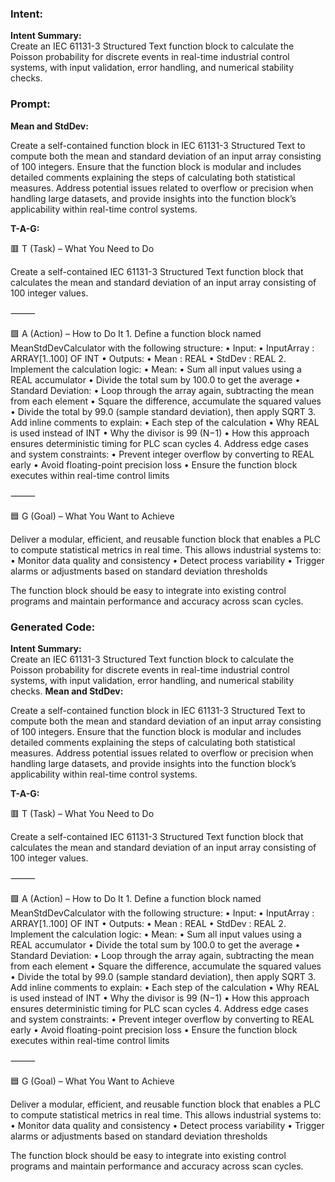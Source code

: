 ### Intent:
**Intent Summary:**  
Create an IEC 61131-3 Structured Text function block to calculate the Poisson probability for discrete events in real-time industrial control systems, with input validation, error handling, and numerical stability checks.

### Prompt:
**Mean and StdDev:**

Create a self-contained function block in IEC 61131-3 Structured Text to compute both the mean and standard deviation of an input array consisting of 100 integers. Ensure that the function block is modular and includes detailed comments explaining the steps of calculating both statistical measures. Address potential issues related to overflow or precision when handling large datasets, and provide insights into the function block’s applicability within real-time control systems.

**T-A-G:**

🟥 T (Task) – What You Need to Do

Create a self-contained IEC 61131-3 Structured Text function block that calculates the mean and standard deviation of an input array consisting of 100 integer values.

⸻

🟩 A (Action) – How to Do It
	1.	Define a function block named MeanStdDevCalculator with the following structure:
	•	Input:
	•	InputArray : ARRAY[1..100] OF INT
	•	Outputs:
	•	Mean : REAL
	•	StdDev : REAL
	2.	Implement the calculation logic:
	•	Mean:
	•	Sum all input values using a REAL accumulator
	•	Divide the total sum by 100.0 to get the average
	•	Standard Deviation:
	•	Loop through the array again, subtracting the mean from each element
	•	Square the difference, accumulate the squared values
	•	Divide the total by 99.0 (sample standard deviation), then apply SQRT
	3.	Add inline comments to explain:
	•	Each step of the calculation
	•	Why REAL is used instead of INT
	•	Why the divisor is 99 (N−1)
	•	How this approach ensures deterministic timing for PLC scan cycles
	4.	Address edge cases and system constraints:
	•	Prevent integer overflow by converting to REAL early
	•	Avoid floating-point precision loss
	•	Ensure the function block executes within real-time control limits

⸻

🟦 G (Goal) – What You Want to Achieve

Deliver a modular, efficient, and reusable function block that enables a PLC to compute statistical metrics in real time. This allows industrial systems to:
	•	Monitor data quality and consistency
	•	Detect process variability
	•	Trigger alarms or adjustments based on standard deviation thresholds

The function block should be easy to integrate into existing control programs and maintain performance and accuracy across scan cycles.

### Generated Code:
**Intent Summary:**  
Create an IEC 61131-3 Structured Text function block to calculate the Poisson probability for discrete events in real-time industrial control systems, with input validation, error handling, and numerical stability checks.
**Mean and StdDev:**

Create a self-contained function block in IEC 61131-3 Structured Text to compute both the mean and standard deviation of an input array consisting of 100 integers. Ensure that the function block is modular and includes detailed comments explaining the steps of calculating both statistical measures. Address potential issues related to overflow or precision when handling large datasets, and provide insights into the function block’s applicability within real-time control systems.

**T-A-G:**

🟥 T (Task) – What You Need to Do

Create a self-contained IEC 61131-3 Structured Text function block that calculates the mean and standard deviation of an input array consisting of 100 integer values.

⸻

🟩 A (Action) – How to Do It
	1.	Define a function block named MeanStdDevCalculator with the following structure:
	•	Input:
	•	InputArray : ARRAY[1..100] OF INT
	•	Outputs:
	•	Mean : REAL
	•	StdDev : REAL
	2.	Implement the calculation logic:
	•	Mean:
	•	Sum all input values using a REAL accumulator
	•	Divide the total sum by 100.0 to get the average
	•	Standard Deviation:
	•	Loop through the array again, subtracting the mean from each element
	•	Square the difference, accumulate the squared values
	•	Divide the total by 99.0 (sample standard deviation), then apply SQRT
	3.	Add inline comments to explain:
	•	Each step of the calculation
	•	Why REAL is used instead of INT
	•	Why the divisor is 99 (N−1)
	•	How this approach ensures deterministic timing for PLC scan cycles
	4.	Address edge cases and system constraints:
	•	Prevent integer overflow by converting to REAL early
	•	Avoid floating-point precision loss
	•	Ensure the function block executes within real-time control limits

⸻

🟦 G (Goal) – What You Want to Achieve

Deliver a modular, efficient, and reusable function block that enables a PLC to compute statistical metrics in real time. This allows industrial systems to:
	•	Monitor data quality and consistency
	•	Detect process variability
	•	Trigger alarms or adjustments based on standard deviation thresholds

The function block should be easy to integrate into existing control programs and maintain performance and accuracy across scan cycles.
